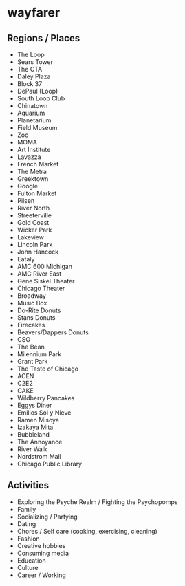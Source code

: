 # wayfarer

## Regions / Places

- The Loop
- Sears Tower
- The CTA
- Daley Plaza
- Block 37
- DePaul (Loop)
- South Loop Club
- Chinatown
- Aquarium
- Planetarium
- Field Museum
- Zoo
- MOMA
- Art Institute
- Lavazza
- French Market
- The Metra
- Greektown
- Google
- Fulton Market
- Pilsen
- River North
- Streeterville
- Gold Coast
- Wicker Park
- Lakeview
- Lincoln Park
- John Hancock
- Eataly
- AMC 600 Michigan
- AMC River East
- Gene Siskel Theater
- Chicago Theater
- Broadway
- Music Box
- Do-Rite Donuts
- Stans Donuts
- Firecakes
- Beavers/Dappers Donuts
- CSO
- The Bean
- Milennium Park
- Grant Park
- The Taste of Chicago
- ACEN
- C2E2
- CAKE
- Wildberry Pancakes
- Eggys Diner
- Emilios Sol y Nieve
- Ramen Misoya
- Izakaya Mita
- Bubbleland
- The Annoyance
- River Walk
- Nordstrom Mall
- Chicago Public Library

## Activities

- Exploring the Psyche Realm / Fighting the Psychopomps
- Family
- Socializing / Partying
- Dating
- Chores / Self care (cooking, exercising, cleaning)
- Fashion
- Creative hobbies
- Consuming media
- Education
- Culture
- Career / Working